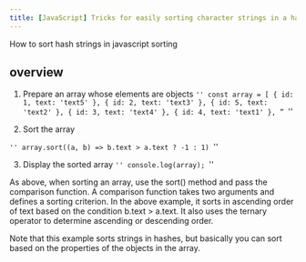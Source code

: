 ```yaml
---
title: [JavaScript] Tricks for easily sorting character strings in a hash array
---
```


How to sort hash strings in javascript sorting

## overview

1. Prepare an array whose elements are objects
``''
const array = [
{ id: 1, text: 'text5' },
{ id: 2, text: 'text3' },
{ id: 5, text: 'text2' },
{ id: 3, text: 'text4' },
{ id: 4, text: 'text1' },
”
``''

2. Sort the array


``''
array.sort((a, b) => b.text > a.text ? -1 : 1)
``''

3. Display the sorted array
``''
console.log(array);
``''

As above, when sorting an array, use the sort() method and pass the comparison function. A comparison function takes two arguments and defines a sorting criterion. In the above example, it sorts in ascending order of text based on the condition b.text > a.text. It also uses the ternary operator to determine ascending or descending order.

Note that this example sorts strings in hashes, but basically you can sort based on the properties of the objects in the array.
